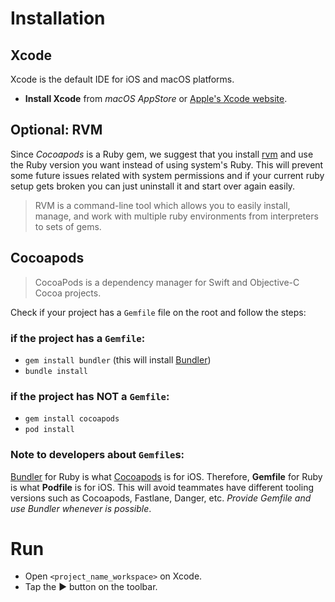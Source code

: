 # Installation
## Xcode
Xcode is the default IDE for iOS and macOS platforms.
- **Install Xcode** from _macOS AppStore_ or [Apple's Xcode website](https://developer.apple.com/xcode/).

## Optional: RVM
Since _Cocoapods_ is a Ruby gem, we suggest that you install [rvm](https://rvm.io) and use the Ruby version you want instead of using system's Ruby.
This will prevent some future issues related with system permissions and if your current ruby setup gets broken you can just uninstall it and start over again easily.

> RVM is a command-line tool which allows you to easily install, manage, and work with multiple ruby environments from interpreters to sets of gems.

## Cocoapods
> CocoaPods is a dependency manager for Swift and Objective-C Cocoa projects.

Check if your project has a `Gemfile` file on the root and follow the steps:

### if the project has a `Gemfile`:
- `gem install bundler` (this will install [Bundler](https://bundler.io))
- `bundle install`

### if the project has NOT a `Gemfile`:
- `gem install cocoapods`
- `pod install`

### Note to developers about `Gemfile`s:
[Bundler](https://bundler.io) for Ruby is what [Cocoapods](https://cocoapods.org) is for iOS. Therefore, **Gemfile** for Ruby is what **Podfile** is for iOS.
This will avoid teammates have different tooling versions such as Cocoapods, Fastlane, Danger, etc.
_Provide Gemfile and use Bundler whenever is possible_. 

# Run
- Open `<project_name_workspace>` on Xcode.
- Tap the ▶️ button on the toolbar.
